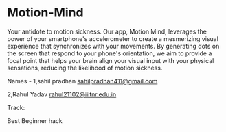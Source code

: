# Motion-Mind
Your antidote to motion sickness.
Our app, Motion Mind, leverages the power of your smartphone's accelerometer to create a mesmerizing visual experience that synchronizes with your movements. By generating dots on the screen that respond to your phone's orientation, we aim to provide a focal point that helps your brain align your visual input with your physical sensations, reducing the likelihood of motion sickness.


Names - 
1,sahil pradhan sahilpradhan411@gmail.com

2,Rahul Yadav   rahul21102@iiitnr.edu.in 

Track: 

Best Beginner hack
